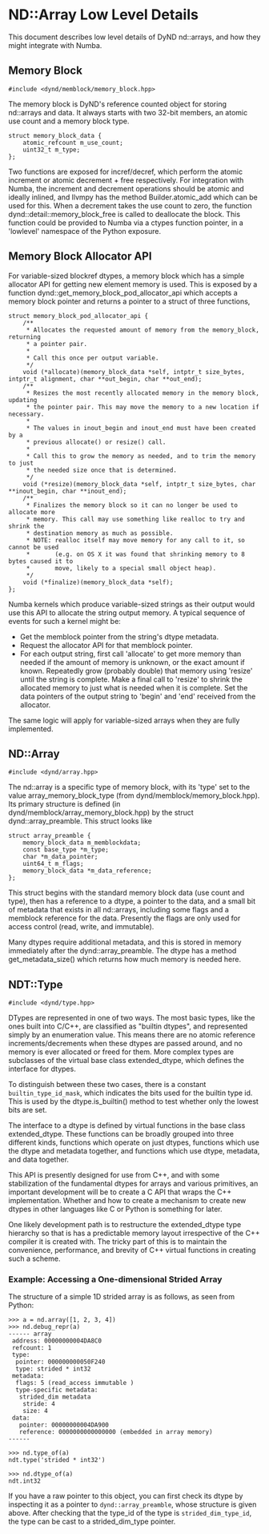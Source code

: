 ND::Array Low Level Details
===========================

This document describes low level details of DyND nd::arrays, and how
they might integrate with Numba.

Memory Block
------------

    #include <dynd/memblock/memory_block.hpp>

The memory block is DyND's reference counted object for storing nd::arrays
and data. It always starts with two 32-bit members, an atomic use count and
a memory block type.

    struct memory_block_data {
        atomic_refcount m_use_count;
        uint32_t m_type;
    };

Two functions are exposed for incref/decref, which perform the atomic increment
or atomic decrement + free respectively. For integration with Numba, the increment
and decrement operations should be atomic and ideally inlined, and llvmpy has the method
Builder.atomic_add which can be used for this. When a decrement takes the use count
to zero, the function dynd::detail::memory_block_free is called to deallocate the block.
This function could be provided to Numba via a ctypes function pointer, in a 'lowlevel'
namespace of the Python exposure.

Memory Block Allocator API
--------------------------

For variable-sized blockref dtypes, a memory block which has a simple allocator
API for getting new element memory is used. This is exposed by a function
dynd::get_memory_block_pod_allocator_api which accepts a memory block pointer and
returns a pointer to a struct of three functions,

    struct memory_block_pod_allocator_api {
        /**
         * Allocates the requested amount of memory from the memory_block, returning
         * a pointer pair.
         *
         * Call this once per output variable.
         */
        void (*allocate)(memory_block_data *self, intptr_t size_bytes, intptr_t alignment, char **out_begin, char **out_end);
        /**
         * Resizes the most recently allocated memory in the memory block, updating
         * the pointer pair. This may move the memory to a new location if necessary.
         *
         * The values in inout_begin and inout_end must have been created by a
         * previous allocate() or resize() call.
         *
         * Call this to grow the memory as needed, and to trim the memory to just
         * the needed size once that is determined.
         */
        void (*resize)(memory_block_data *self, intptr_t size_bytes, char **inout_begin, char **inout_end);
        /**
         * Finalizes the memory block so it can no longer be used to allocate more
         * memory. This call may use something like realloc to try and shrink the
         * destination memory as much as possible.
         * NOTE: realloc itself may move memory for any call to it, so cannot be used
         *       (e.g. on OS X it was found that shrinking memory to 8 bytes caused it to
         *       move, likely to a special small object heap).
         */
        void (*finalize)(memory_block_data *self);
    };

Numba kernels which produce variable-sized strings as their output would use this API
to allocate the string output memory. A typical sequence of events for such a kernel
might be:

 * Get the memblock pointer from the string's dtype metadata.
 * Request the allocator API for that memblock pointer.
 * For each output string, first call 'allocate' to get more memory than
   needed if the amount of memory is unknown, or the exact amount if known.
   Repeatedly grow (probably double) that memory using 'resize' until the string
   is complete. Make a final call to 'resize' to shrink the allocated memory to
   just what is needed when it is complete. Set the data pointers of the output
   string to 'begin' and 'end' received from the allocator.

The same logic will apply for variable-sized arrays when they are fully implemented.

ND::Array
---------

    #include <dynd/array.hpp>

The nd::array is a specific type of memory block, with its 'type' set to
the value array_memory_block_type (from dynd/memblock/memory_block.hpp).
Its primary structure is defined (in dynd/memblock/array_memory_block.hpp)
by the struct dynd::array_preamble. This struct looks like

    struct array_preamble {
        memory_block_data m_memblockdata;
        const base_type *m_type;
        char *m_data_pointer;
        uint64_t m_flags;
        memory_block_data *m_data_reference;
    };

This struct begins with the standard memory block data (use count and type), then
has a reference to a dtype, a pointer to the data, and a small bit of metadata that
exists in all nd::arrays, including some flags and a memblock reference for the data.
Presently the flags are only used for access control (read, write, and immutable).

Many dtypes require additional metadata, and this is stored in memory immediately after
the dynd::array_preamble. The dtype has a method get_metadata_size() which returns how much
memory is needed here.

NDT::Type
---------

    #include <dynd/type.hpp>

DTypes are represented in one of two ways. The most basic types, like the ones
built into C/C++, are classified as "builtin dtypes", and represented simply by an
enumeration value. This means there are no atomic reference increments/decrements when
these dtypes are passed around, and no memory is ever allocated or freed for them.
More complex types are subclasses of the virtual base class extended_dtype, which defines
the interface for dtypes.

To distinguish between these two cases, there is a constant `builtin_type_id_mask`, which
indicates the bits used for the builtin type id. This is used by the dtype.is_builtin()
method to test whether only the lowest bits are set.

The interface to a dtype is defined by virtual functions in the base class extended_dtype.
These functions can be broadly grouped into three different kinds, functions which operate
on just dtypes, functions which use the dtype and metadata together, and functions
which use dtype, metadata, and data together.

This API is presently designed for use from C++, and with some stabilization of the
fundamental dtypes for arrays and various primitives, an important development will
be to create a C API that wraps the C++ implementation. Whether and how to create a mechanism
to create new dtypes in other languages like C or Python is something for later.

One likely development path is to restructure the extended_dtype type hierarchy so that
is has a predictable memory layout irrespective of the C++ compiler it is created with.
The tricky part of this is to maintain the convenience, performance, and brevity of C++ virtual
functions in creating such a scheme.


### Example: Accessing a One-dimensional Strided Array

The structure of a simple 1D strided array is as follows, as seen from Python:

    >>> a = nd.array([1, 2, 3, 4])
    >>> nd.debug_repr(a)
    ------ array
     address: 00000000004DA8C0
     refcount: 1
     type:
      pointer: 000000000050F240
      type: strided * int32
     metadata:
      flags: 5 (read_access immutable )
      type-specific metadata:
       strided_dim metadata
        stride: 4
        size: 4
     data:
       pointer: 00000000004DA900
       reference: 0000000000000000 (embedded in array memory)
    ------

    >>> nd.type_of(a)
    ndt.type('strided * int32')

    >>> nd.dtype_of(a)
    ndt.int32

If you have a raw pointer to this object, you can first check its dtype by inspecting
it as a pointer to `dynd::array_preamble`, whose structure is given above. After checking
that the type_id of the type is `strided_dim_type_id`, the type can be cast
to a strided_dim_type pointer.